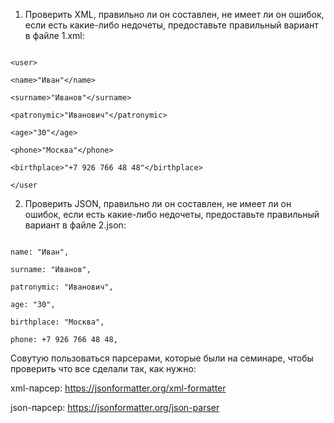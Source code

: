 1. Проверить XML, правильно ли он составлен, не имеет ли он ошибок, если есть какие-либо недочеты, предоставьте правильный вариант в файле 1.xml:

```

<user>

<name>"Иван"</name>

<surname>"Иванов"</surname>

<patronymic>"Иванович"</patronymic>

<age>"30"</age>

<phone>"Москва"</phone>

<birthplace>"+7 926 766 48 48"</birthplace>

</user

```

2. Проверить JSON, правильно ли он составлен, не имеет ли он ошибок, если есть какие-либо недочеты, предоставьте правильный вариант в файле 2.json:

```

name: "Иван",

surname: "Иванов",

patronymic: "Иванович",

age: "30",

birthplace: "Москва",

phone: +7 926 766 48 48,

```

Совутую пользоваться парсерами, которые были на семинаре, чтобы проверить что все сделали так, как нужно:

xml-парсер: https://jsonformatter.org/xml-formatter

json-парсер: https://jsonformatter.org/json-parser
